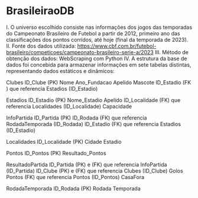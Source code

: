 # BrasileiraoDB

I.	O universo escolhido consiste nas informações dos jogos das temporadas do Campeonato Brasileiro de Futebol a partir de 2012, primeiro ano das classificações dos pontos corridos, até hoje (final da temporada de 2023). 
II.	Fonte dos dados utilizada:
https://www.cbf.com.br/futebol-brasileiro/competicoes/campeonato-brasileiro-serie-a/2023
III.	Método de obtenção dos dados: WebScraping com Python
IV.	A estrutura da base de dados foi concebida para armazenar informações em sete tabelas distintas, representando dados estáticos e dinâmicos:

Clubes
          ID_Clube (PK)
          Nome
          Ano_Fundacao
          Apelido
          Mascote
          ID_Estadio (FK ) que referencia Estadios (ID_Estadio)

Estadios
          ID_Estadio (PK)
          Nome_Estadio
          Apelido
         ID_Localidade (FK) que referencia Localidades (ID_Localidade)
         Capacidade

InfoPartida
         ID_Partida (PK)
         ID_Rodada (FK) que referencia RodadaTemporada (ID_Rodada)
         ID_Estadio (FK) que referencia Estadios (ID_Estadio)

Localidades
         ID_Localidade (PK)
         Cidade
         Estadio

Pontos
         ID_Pontos (PK)
         Resultado_Pontos

ResultadoPartida
         ID_Partida (PK) e (FK) que referencia InfoPartida (ID_Partida)
         ID_Clube (PK) e (FK) que referencia Clubes (ID_Clube)
         Golos
         Pontos (FK) que referencia Pontos (ID_Pontos)
         CasaFora

RodadaTemporada
         ID_Rodada (PK)
         Rodada
         Temporada
